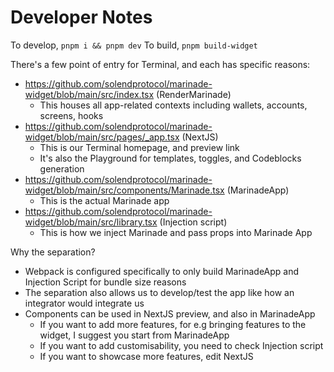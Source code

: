# Developer Notes

To develop, `pnpm i && pnpm dev`
To build, `pnpm build-widget`

There's a few point of entry for Terminal, and each has specific reasons:

- https://github.com/solendprotocol/marinade-widget/blob/main/src/index.tsx (RenderMarinade)
  - This houses all app-related contexts including wallets, accounts, screens, hooks
- https://github.com/solendprotocol/marinade-widget/blob/main/src/pages/_app.tsx (NextJS)
  - This is our Terminal homepage, and preview link
  - It's also the Playground for templates, toggles, and Codeblocks generation
- https://github.com/solendprotocol/marinade-widget/blob/main/src/components/Marinade.tsx (MarinadeApp)
  - This is the actual Marinade app
- https://github.com/solendprotocol/marinade-widget/blob/main/src/library.tsx (Injection script)
  - This is how we inject Marinade and pass props into Marinade App

Why the separation?

- Webpack is configured specifically to only build MarinadeApp and Injection Script for bundle size reasons
- The separation also allows us to develop/test the app like how an integrator would integrate us
- Components can be used in NextJS preview, and also in MarinadeApp
  - If you want to add more features, for e.g bringing features to the widget, I suggest you start from MarinadeApp
  - If you want to add customisability, you need to check Injection script
  - If you want to showcase more features, edit NextJS
